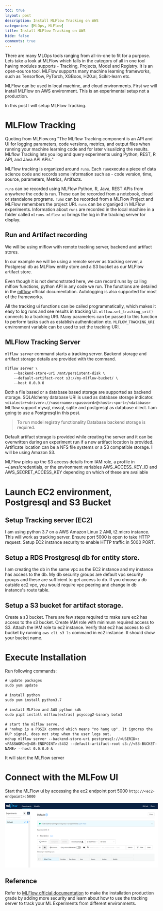 ```yaml
---
toc: true
layout: post
description: Install MLFlow Tracking on AWS
categories: [MLOps, MLFlow]
title: Install MLFlow Tracking on AWS
hide: false
comments: true
---
```


There are many MLOps tools ranging from all-in-one to fit for a purpose. Lets take a look at MLFlow which falls in the category of all in one tool having modules supports - Tracking, Projects, Model and Registry. It is an open-source tool. MLFlow supports many machine learning frameworks, such as Tensorflow, PyTorch, XGBoos, H20.ai, Scikit-learn etc.

MLFlow can be used in local machine, and cloud environments. First we will install MLFlow on AWS environment. This is an experimental setup not a production.

In this post I will setup MLFlow Tracking. 

# MLFlow Tracking

Quoting from MLFlow.org 
"The MLflow Tracking component is an API and UI for logging parameters, code versions, metrics, and output files when running your machine learning code and for later visualizing the results. MLflow Tracking lets you log and query experiments using Python, REST, R API, and Java API APIs."

MLFlow tracking is organized around `runs`. Each `run`execute a piece of data science code and records some information such as - code version, time, source, parameters, Metrics, Artifacts.

`runs` can be recorded using MLFlow Python, R, Java, REST APIs from anywhere the code is run. These can be recorded from a notebook, cloud or standalone programs. `runs` can be recorded from a MLFlow Project and MLFlow remembers the project URI. `runs` can be organiged in MLFlow experiments. Information about `runs` are recorded in the local machine in a folder called `mlruns`. `mlflow ui` brings the log in the tracking server for display.

## Run and Artifact recording

We will be using mlflow with remote tracking server, backend and artifact stores.

In our example we will be using a remote server as tracking server, a Postgresql db as MLFlow entity store and a S3 bucket as our MLFlow artifact store.

Even though it is not demonstrated here, we can record runs by calling mlflow functions, python API in any code we run. The functions are detailed in the [mlflow](https://mlflow.org/docs/latest/tracking.html#logging-data-to-runs) official documentation. Autologging is also supported for most of the frameworks.

All the tracking ui functions can be called programmatically, which makes it easy to log runs and see results in tracking UI. 
`mlflow.set_tracking_uri()` connects to a tracking URI. Many parameters can be passed to this function to perform tasks such as establish authentication etc. `MLFLOW_TRACKING_URI` environment variable can be used to set the tracking URI.


## MLFlow Tracking Server

`mlflow server` command starts a tracking server. Backend storage and artifact storage details are provided with the command.

```
mlflow server \
    --backend-store-uri /mnt/persistent-disk \
    --default-artifact-root s3://my-mlflow-bucket/ \
    --host 0.0.0.0
```

Both a file based or a database based storage are supported as backend storage. SQLAlchemy database URI is used as database storage indicator. `<dialect>+<driver>://<username>:<password>@<host>:<port>/<database>` MLflow support mysql, mssql, sqlite and postgresql as database dilect. I am going to use a Postgresql in this post.

> To run model registry functionality Database backend storage is required.

Default artifact storage is provided while creating the server and it can be overwritten during an experiment run if a new artifact location is provided. Artificate location can be a NFS file systems or a S3 compatible storage. I will be using Amazon S3.

MLFlow picks up the S3 access details from IAM role, a profile in ~/.aws/credentials, or the environment variables AWS_ACCESS_KEY_ID and AWS_SECRET_ACCESS_KEY depending on which of these are available

# Launch EC2 environment, Postgresql and S3 Bucket

## Setup Tracking server (EC2)
I am using python 3.7 on a AWS Amazon Linux 2 AMI, t2.micro instance. This will work as tracking server. Ensure port 5000 is open to take HTTP request. Setup EC2 instance security to enable HTTP traffic in 5000 PORT.

## Setup a RDS Prostgresql db for entity store. 
I am creating the db in the same vpc as the EC2 instance and my instance has access to the db. My db security groups are default vpc security groups and these are sufficient to get access to db. If you choose a db outside ec2 vpc, you would require vpc peering and change in db instance's route table.

## Setup a S3 bucket for artifact storage. 
Create a s3 bucket. There are few steps required to make sure ec2 has access to the s3 bucket.
Create IAM role with minimum required access to S3. 
Attach the IAM role to ec2 instance. 
Verify that ec2 has access to s3 bucket by running `aws cli s3 ls` command in ec2 instance. It should show your bucket name. 

# Execute Installation

Run following commands:

```
# update packages
sudo yum update

# install python
sudo yum install python3.7

# install MLFlow and AWS python sdk
sudo pip3 install mlflow[extras] psycopg2-binary boto3

# start the mlflow serve. 
# "nohup is a POSIX command which means "no hang up". It ignores the HUP signal, does not stop when the user logs out.
nohup mlflow server --backend-store-uri postgresql://<USERID>:<PASSWORD>@<DB-ENDPOINT>:5432 --default-artifact-root s3://<S3-BUCKET-NAME> --host 0.0.0.0 &
```

It will start the MLFlow server


# Connect with the MLFow UI

Start the MLFlow ui by accessing the ec2 endpoint port 5000 ```http://<ec2-endpoint>:5000```

![](/images/2022-01-30-install-mlflow-on-aws/image1.png)

## Reference

Refer to [MLFlow official documentation](https://mlflow.org/docs/) to make the installation production grade by adding more security and learn about how to use the tracking server to track your ML Experiments from different environments. 

